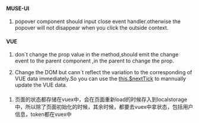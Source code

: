 #### MUSE-UI

1. popover component should input close event handler.otherwise the popover will not disappear when you click the outside context.



#### VUE

1. don`t change the prop value in the method,should emit the change event to the parent component ,in the parent to
change the prop.

2. Change the DOM but cann`t reflect the variation to  the corresponding of VUE data immediately.So you can use the
[this.$nextTick](https://cn.vuejs.org/v2/guide/reactivity.html#异步更新队列) to mannually update the
VUE data.


#### 
1. 页面的状态都存储在vuex中，会在页面重新load的时候存入到localstorage中，所以除了页面初始化的时候，其余时候，都要去vuex中拿状态，包括用户信息，token都在vuex中

